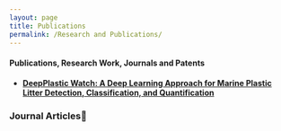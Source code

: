 ```yaml
---
layout: page
title: Publications
permalink: /Research and Publications/
---
```


#### Publications, Research Work, Journals and Patents

- [**DeepPlastic Watch:  A Deep Learning Approach for Marine Plastic Litter Detection, Classification, and Quantification**](https://deeplearningindaba.com/2023/poster-submissions/)


### Journal Articles📝


